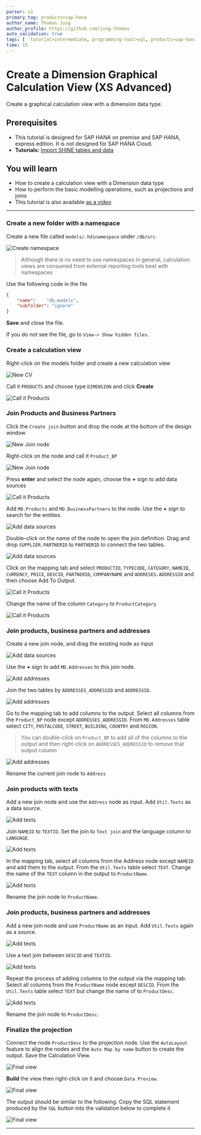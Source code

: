```yaml
---
parser: v2
primary_tag: products>sap-hana
author_name: Thomas Jung
author_profile: https://github.com/jung-thomas
auto_validation: true
tags: [  tutorial>intermediate, programming-tool>sql, products>sap-hana, products>sap-hana\,-express-edition   ]
time: 15
---
```

# Create a Dimension Graphical Calculation View (XS Advanced)
<!-- description --> Create a graphical calculation view with a dimension data type.

## Prerequisites  
- This tutorial is designed for SAP HANA on premise and SAP HANA, express edition. It is not designed for SAP HANA Cloud.
- **Tutorials:** [Import SHINE tables and data](https://developers.sap.com/tutorials/xsa-import-shine-data.html)

## You will learn  
- How to create a calculation view with a Dimension data type
- How to perform the basic modelling operations, such as projections and joins
- This tutorial is also available [as a video](https://www.youtube.com/watch?v=9MsviYMw5yA)

---

### Create a new folder with a namespace


Create a new file called `models/.hdinamespace` under `/db/src`.

![Create namespace](hdi.png)

> Although there is no need to use namespaces in general, calculation views are consumed from external reporting tools best with namespaces

Use the following code in the file

```JSON
{
    "name":    "db.models",
    "subfolder": "ignore"
}

```

**Save** and close the file.

If you do not see the file, go to `View-> Show hidden files`.



### Create a calculation view


Right-click on the models folder and create a new calculation view

![New CV](1.png)

Call it `PRODUCTS` and choose type `DIMENSION` and click **Create**

![Call it Products](2.png)


### Join Products and Business Partners


Click the `Create join` button and drop the node at the bottom of the design window

![New Join node](join1.gif)

Right-click on the node and call it `Product_BP`

![New Join node](rename.png)

Press **enter** and select the node again, choose the **+** sign to add data sources

![Call it Products](4.png)

Add `MD.Products` and `MD.BusinessPartners` to the node. Use the **+** sign to search for the entities.

![Add data sources](a1.gif)

Double-click on the name of the node to open the join definition. Drag and drop `SUPPLIER.PARTNERID` to `PARTNERID` to connect the two tables.

![Add data sources](a2.gif)

Click on the mapping tab and select `PRODUCTID`, `TYPECODE`, `CATEGORY`, `NAMEID`, `CURRENCY`, `PRICE`,  `DESCID`, `PARTNERID`, `COMPANYNAME` and `ADDRESES.ADDRESSID` and then choose Add To Output.

![Call it Products](6.png)

Change the name of the column `Category` to `ProductCategory`

![Call it Products](7.png)


### Join products, business partners and addresses


Create a new join node, and drag the existing node as input

![Add data sources](a3.gif)

Use the **+** sign to add `MD.Addresses` to this join node.

![Add addresses](8.png)

Join the two tables by `ADDRESSES_ADDRESSID` and `ADDRESSID`.

![Add addresses](9.png)

Go to the mapping tab to add columns to the output. Select all columns from the `Product_BP` node except `ADDRESSES_ADDRESSID`. From `MD.Addresses` table select  `CITY`, `POSTALCODE`, `STREET`, `BUILDING`, `COUNTRY` and `REGION`.

> You can double-click on `Product_BP` to add all of the columns to the output and then right-click on `ADDRESSES_ADDRESSID` to remove that output column

![Add addresses](10.png)

Rename the current join node to `Address`



### Join products with texts


Add a new join node and use the `Address` node as input. Add `Util.Texts` as a data source.

![Add texts](11.png)

Join `NAMEID` to `TEXTID`. Set the join to `Text join`  and the language column to `LANGUAGE`.

![Add texts](12.png)

In the mapping tab, select all columns from the Address node except `NAMEID` and add them to the output. From the `Util.Texts` table select `TEXT`.
Change the name of the `TEXT` column in the output to `ProductName`.

![Add texts](13.png)

Rename the join node to `ProductName`.



### Join products, business partners and addresses


Add a new join node and use `ProductName` as an input. Add `Util.Texts` again as a source.

![Add texts](11.png)

Use a text join between `DESCID` and `TEXTID`.

![Add texts](14.png)

Repeat the process of adding columns to the output via the mapping tab. Select all columns from the `ProductName` node except `DESCID`. From the `Util.Texts` table select `TEXT` but change the name of  to `ProductDesc`.

![Add texts](15.png)

Rename the join node to `ProductDesc`.


### Finalize the projection


Connect the node `ProductDesc` to the projection node. Use the `AutoLayout` feature to align the nodes and the `Auto Map by name` button to create the output.  Save the Calculation View.

![Final view](final.png)

**Build** the view then right-click on it and choose `Data Preview`.

![Final view](17.png)

The output should be similar to the following. Copy the SQL statement produced by the `SQL` button into the validation below to complete it

![Final view](sql.png)




---

